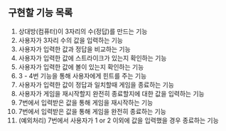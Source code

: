 ## 구현할 기능 목록

1. 상대방(컴퓨터)이 3자리의 수(정답)를 만드는 기능
2. 사용자가 3자리 수의 값을 입력하는 기능
3. 사용자가 입력한 값과 정답을 비교하는 기능
4. 사용자가 입력한 값에 스트라이크가 있는지 확인하는 기능
5. 사용자가 입력한 값에 볼이 있는지 확인하는 기능
6. 3 - 4번 기능을 통해 사용자에게 힌트를 주는 기능
7. 사용자가 입력한 값이 정답과 일치할때 게임을 종료하는 기능
8. 사용자가 게임을 재시작할지 완전히 종료할지에 대한 값을 입력하는 기능
9. 7번에서 입력받은 값을 통해 게임을 재시작하는 기능
10. 7번에서 입력받은 값을 통해 게임을 완전히 종료하는 기능
11. (예외처리) 7번에서 사용자가 1 or 2 이외에 값을 입력했을 경우 종료하는 기능